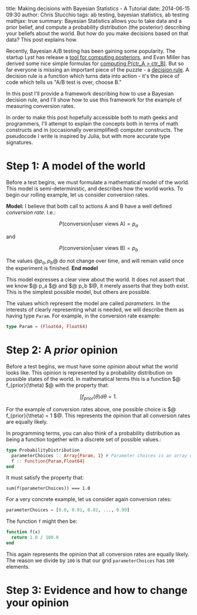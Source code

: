 title: Making decisions with Bayesian Statistics - A Tutorial
date: 2014-06-15 09:30
author: Chris Stucchio
tags: ab testing, bayesian statistics, ab testing
mathjax: true
summary: Bayesian Statistics allows you to take data and a prior belief, and compute a probability distribution (the posterior) describing your beliefs about the world. But how do you make decisions based on that data? This post explains how.


Recently, Bayesian A/B testing has been gaining some popularity. The startup Lyst has release a [tool for computing posteriors](http://developers.lyst.com/bayesian-calculator/), and Evan Miller has derived some nice simple formulas for [computing P(ctr_A > ctr_B)](http://www.evanmiller.org/bayesian-ab-testing.html). But so far everyone is missing an important piece of the puzzle - a [decision rule](http://en.wikipedia.org/wiki/Decision_rule). A decision rule is a function which turns data into action - it's the piece of code which tells us "A/B test is over, choose B."

In this post I'll provide a framework describing how to use a Bayesian decision rule, and I'll show how to use this framework for the example of measuring conversion rates.

In order to make this post hopefully accessible both to math geeks and programmers, I'll attempt to explain the concepts both in terms of math constructs and in (occasionally oversimplified) computer constructs. The pseudocode I write is inspired by Julia, but with more accurate type signatures.

# Step 1: A model of the world

Before a test begins, we must formulate a mathematical model of the world. This model is semi-deterministic, and describes how the world works. To begin our rolling example, let us consider conversion rates.

**Model:** I believe that both call to actions A and B have a well defined *conversion rate*. I.e.:

$$ P(\textrm{conversion} | \textrm{user views A}) = p_a $$

and

$$ P(\textrm{conversion} | \textrm{user views B}) = p_b $$

The values $@ p_a, p_b$@ do not change over time, and will remain valid once the experiment is finished.
**End model**

This model expresses a clear view about the world. It does not assert that we know $@ p_a $@ and $@ p_b $@, it merely asserts that they both exist. This is the simplest possible model, but others are possible.

The values which represent the model are called *parameters*. In the interests of clearly representing what is needed, we will describe them as having type `Param`. For example, in the conversion rate example:

```julia
type Param = (Float64, Float64)
```

# Step 2: A *prior* opinion

Before a test begins, we must have some *opinion* about what the world looks like. This opinion is represented by a probability distribution on possible states of the world. In mathematical terms this is a function $@ f_{prior}(\theta) $@ with the property that:

$$ \int f_{prior}(\theta) d\theta = 1. $$

For the example of conversion rates above, one possible choice is $@ f_{prior}(\theta) = 1 $@. This represents the opinion that all conversion rates are equally likely.

In programming terms, you can also think of a probability distribution as being a function together with a discrete set of possible values.:

```julia
type ProbabilityDistribution
  parameterChoices :: Array{Param, 1} # Parameter choices is an array of legitimate Param values
  f :: Function{Param,Float64}
end
```

It must satisfy the property that:

```
sum(f(parameterChoices)) === 1.0
```

For a very concrete example, let us consider again conversion rates:

```julia
parameterChoices = [0.0, 0.01, 0.02, ..., 0.99]
```

The function `f` might then be:

```julia
function f(x)
  return 1.0 / 100.0
end
```

This again represents the opinion that all conversion rates are equally likely. The reason we divide by `100` is that our grid `parameterChoices` has `100` elements.

# Step 3: Evidence and how to change your opinion
